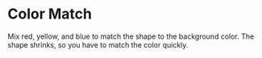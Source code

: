 # Color Match
Mix red, yellow, and blue to match the shape to the background color. The shape shrinks, so you have to match the color quickly.
